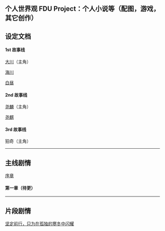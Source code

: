 ## 个人世界观 FDU Project：个人小说等（配图，游戏，其它创作）

## 设定文档

#### 1st 故事线

[大川](https://github.com/AriizumiKW/FDU-Project-PublicRepo/blob/main/welcome%20to%20FDU%20project/%E8%AE%BE%E5%AE%9A%E6%96%87%E6%A1%A3/%E5%A4%A7%E5%B7%9D.md)（主角）

[海川](https://github.com/AriizumiKW/FDU-Project-PublicRepo/blob/main/welcome%20to%20FDU%20project/%E8%AE%BE%E5%AE%9A%E6%96%87%E6%A1%A3/%E6%B5%B7%E5%B7%9D.md)

[白昼](https://github.com/AriizumiKW/FDU-Project-PublicRepo/blob/main/welcome%20to%20FDU%20project/%E8%AE%BE%E5%AE%9A%E6%96%87%E6%A1%A3/%E7%99%BD%E6%98%BC.md)

#### 2nd 故事线

[尧麟](https://github.com/AriizumiKW/FDU-Project-PublicRepo/blob/main/welcome%20to%20FDU%20project/%E8%AE%BE%E5%AE%9A%E6%96%87%E6%A1%A3/%E5%B0%A7%E9%BA%9F.md)（主角）

[尧麒](https://github.com/AriizumiKW/FDU-Project-PublicRepo/blob/main/welcome%20to%20FDU%20project/%E8%AE%BE%E5%AE%9A%E6%96%87%E6%A1%A3/%E5%B0%A7%E9%BA%92.md)

#### 3rd 故事线

狛奇（主角）

-------

## 主线剧情

[序章](https://github.com/AriizumiKW/FDU-Project-PublicRepo/blob/main/0.md)

#### 第一章（待更）

-------

## 片段剧情

[坚定前行，只为在孤独的寒冬中闪耀](https://github.com/AriizumiKW/FDU-Project-PublicRepo/blob/main/%E7%9F%AD%E7%AF%87%E5%86%85%E5%AE%B9/%E5%9D%9A%E5%AE%9A%E5%89%8D%E8%A1%8C%EF%BC%8C%E5%8F%AA%E4%B8%BA%E5%9C%A8%E5%AD%A4%E7%8B%AC%E7%9A%84%E5%AF%92%E5%86%AC%E4%B8%AD%E9%97%AA%E8%80%80.md)
